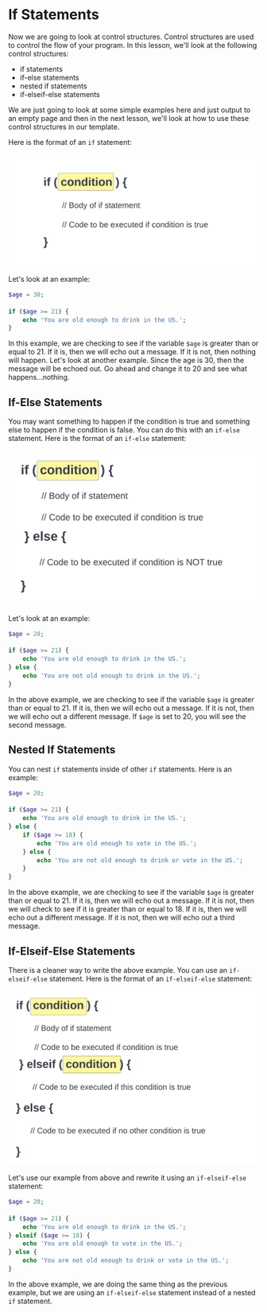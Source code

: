 # If Statements

Now we are going to look at control structures. Control structures are used to control the flow of your program. In this lesson, we'll look at the following control structures:

- if statements
- if-else statements
- nested if statements
- if-elseif-else statements

We are just going to look at some simple examples here and just output to an empty page and then in the next lesson, we'll look at how to use these control structures in our template.

Here is the format of an `if` statement:

<img src="../assets//images/if.png" width="500" />
<br>

Let's look at an example:

```php
$age = 30;

if ($age >= 21) {
    echo 'You are old enough to drink in the US.';
}
```

In this example, we are checking to see if the variable `$age` is greater than or equal to 21. If it is, then we will echo out a message. If it is not, then nothing will happen. Let's look at another example. Since the age is 30, then the message will be echoed out. Go ahead and change it to 20 and see what happens...nothing.

## If-Else Statements

You may want something to happen if the condition is true and something else to happen if the condition is false. You can do this with an `if-else` statement. Here is the format of an `if-else` statement:

<img src="../assets//images/if-else.png" width="500" />
<br>

Let's look at an example:

```php
$age = 20;

if ($age >= 21) {
    echo 'You are old enough to drink in the US.';
} else {
    echo 'You are not old enough to drink in the US.';
}
```

In the above example, we are checking to see if the variable `$age` is greater than or equal to 21. If it is, then we will echo out a message. If it is not, then we will echo out a different message. If `$age` is set to 20, you will see the second message.

## Nested If Statements

You can nest `if` statements inside of other `if` statements. Here is an example:

```php
$age = 20;

if ($age >= 21) {
    echo 'You are old enough to drink in the US.';
} else {
    if ($age >= 18) {
        echo 'You are old enough to vote in the US.';
    } else {
        echo 'You are not old enough to drink or vote in the US.';
    }
}
```

In the above example, we are checking to see if the variable `$age` is greater than or equal to 21. If it is, then we will echo out a message. If it is not, then we will check to see if it is greater than or equal to 18. If it is, then we will echo out a different message. If it is not, then we will echo out a third message.

## If-Elseif-Else Statements

There is a cleaner way to write the above example. You can use an `if-elseif-else` statement. Here is the format of an `if-elseif-else` statement:

<img src="../assets//images/if-elseif.png" width="500" />
<br>

Let's use our example from above and rewrite it using an `if-elseif-else` statement:

```php
$age = 20;

if ($age >= 21) {
    echo 'You are old enough to drink in the US.';
} elseif ($age >= 18) {
    echo 'You are old enough to vote in the US.';
} else {
    echo 'You are not old enough to drink or vote in the US.';
}
```

In the above example, we are doing the same thing as the previous example, but we are using an `if-elseif-else` statement instead of a nested `if` statement.
